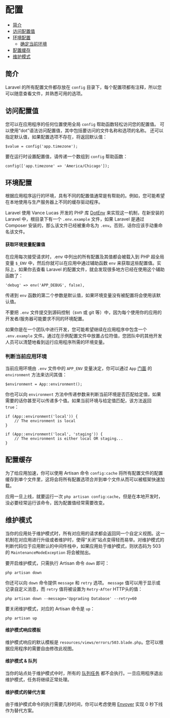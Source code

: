# 配置

- [简介](#introduction)
- [访问配置值](#accessing-configuration-values)
- [环境配置](#environment-configuration)
    - [确定当前环境](#determining-the-current-environment)
- [配置缓存](#configuration-caching)
- [维护模式](#maintenance-mode)

<a name="introduction"></a>
## 简介

Laravel 的所有配置文件都存放在 `config` 目录下，每个配置项都有注释，所以您可以随意查看文件，并熟悉可用的选项。

<a name="accessing-configuration-values"></a>
## 访问配置值

您可以在应用程序的任何位置使用全局 `config` 帮助函数轻松访问您的配置值。 可以使用“dot”语法访问配置值，其中包括要访问的文件名称和选项的名称。 还可以指定默认值，如果配置选项不存在，将返回默认值：

    $value = config('app.timezone');

要在运行时设置配置值，请传递一个数组到 `config` 帮助函数：

    config(['app.timezone' => 'America/Chicago']);

<a name="environment-configuration"></a>
## 环境配置

根据应用程序运行的环境，具有不同的配置值通常是有帮助的。例如，您可能希望在本地使用与生产服务器上不同的缓存驱动程序。

Laravel 使用 Vance Lucas 开发的 PHP 库 [DotEnv](https://github.com/vlucas/phpdotenv) 来实现这一机制，在新安装的 Laravel 中，根目录下有一个 `.env.example` 文件，如果 Laravel 是通过 Composer 安装的，那么该文件已经被重命名为 `.env`。否则，话你应该手动重命名该文件。

#### 获取环境变量配置值

在应用每次接受请求时，.env 中列出的所有配置及其值都会被载入到 PHP 超全局变量  `$_ENV` 中，然后你就可以在应用中通过辅助函数 `env` 来获取这些配置值。实际上，如果你去查看 Laravel 的配置文件，就会发现很多地方已经在使用这个辅助函数了：

    'debug' => env('APP_DEBUG', false),

传递到 `env` 函数的第二个参数是默认值，如果环境变量没有被配置将会使用该默认值。

不要把 `.env` 文件提交到源码控制（svn 或 git 等）中，因为每个使用你的应用的开发者/服务器可能要求不同的环境配置。

如果你是在一个团队中进行开发，您可能希望继续在应用程序中包含一个 `.env.example` 文件。通过在示例配置文件中放置占位符值，您团队中的其他开发人员可以清楚地看到运行应用程序所需的环境变量。

<a name="determining-the-current-environment"></a>
### 判断当前应用环境

当前应用环境由 `.env` 文件中的 `APP_ENV` 变量决定，你可以通过 `App` [门面](/laravel/{{version}}/facades) 的 `environment` 方法来访问其值：

    $environment = App::environment();

你也可以向 `environment` 方法中传递参数来判断当前环境是否匹配给定值，如果需要的话你甚至可以传递多个值。如果当前环境与给定值匹配，该方法返回 `true`：

    if (App::environment('local')) {
        // The environment is local
    }

    if (App::environment('local', 'staging')) {
        // The environment is either local OR staging...
    }

<a name="configuration-caching"></a>
## 配置缓存

为了给应用加速，你可以使用 Artisan 命令 `config:cache` 将所有配置文件的配置缓存到单个文件里，这将会将所有配置选项合并到单个文件从而可以被框架快速加载。

应用一旦上线，就要运行一次 `php artisan config:cache`，但是在本地开发时，没必要经常运行该命令，因为配置值经常需要改变。

<a name="maintenance-mode"></a>
## 维护模式

当你的应用处于维护模式时，所有对应用的请求都会返回同一个自定义视图。这一机制在对应用进行升级或者维护时，使得“关闭”站点变得轻而易举。对维护模式的判断代码位于应用默认的中间件栈中，如果应用处于维护模式，则状态码为 503 的   `MaintenanceModeException` 将会被抛出。

要开启维护模式，只需执行 Artisan 命令 `down` 即可：

    php artisan down

你还可以向 `down` 命令提供 `message` 和 `retry` 选项。 `message` 值可以用于显示或记录自定义消息，而 `retry` 值将被设置为 `Retry-After` HTTP头的值：

    php artisan down --message='Upgrading Database' --retry=60

要关闭维护模式，对应的 Artisan 命令是 `up`：

    php artisan up

#### 维护模式响应模板

维护模式响应的默认模板是 `resources/views/errors/503.blade.php`。您可以根据应用程序的需要自由修改此视图。

#### 维护模式 & 队列

当你的站点处于维护模式中时，所有的 [队列任务](/laravel/{{version}}/queues) 都不会执行。一旦应用程序退出维护模式，任务将继续正常处理。

#### 维护模式的替代方案

由于维护模式命令的执行需要几秒时间，你可以考虑使用 [Envoyer](https://envoyer.io) 实现 0 秒下线作为替代方案。
